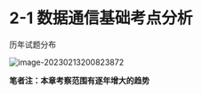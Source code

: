 # 2-1 数据通信基础考点分析 

历年试题分布

![image-20230213200823872](https://img.yatjay.top/md/image-20230213200823872.png)

**笔者注：本章考察范围有逐年增大的趋势**
